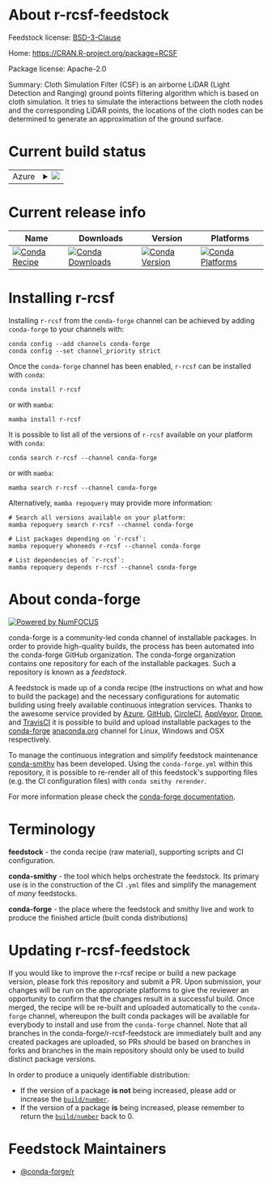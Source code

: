 About r-rcsf-feedstock
======================

Feedstock license: [BSD-3-Clause](https://github.com/conda-forge/r-rcsf-feedstock/blob/main/LICENSE.txt)

Home: https://CRAN.R-project.org/package=RCSF

Package license: Apache-2.0

Summary: Cloth Simulation Filter (CSF) is an airborne LiDAR (Light Detection and Ranging) ground  points filtering algorithm  which is based on cloth simulation. It tries to simulate the interactions between the cloth nodes and the corresponding LiDAR points, the locations of the cloth nodes can be determined to generate an approximation of the ground surface.

Current build status
====================


<table>
    
  <tr>
    <td>Azure</td>
    <td>
      <details>
        <summary>
          <a href="https://dev.azure.com/conda-forge/feedstock-builds/_build/latest?definitionId=8072&branchName=main">
            <img src="https://dev.azure.com/conda-forge/feedstock-builds/_apis/build/status/r-rcsf-feedstock?branchName=main">
          </a>
        </summary>
        <table>
          <thead><tr><th>Variant</th><th>Status</th></tr></thead>
          <tbody><tr>
              <td>linux_64_r_base4.3</td>
              <td>
                <a href="https://dev.azure.com/conda-forge/feedstock-builds/_build/latest?definitionId=8072&branchName=main">
                  <img src="https://dev.azure.com/conda-forge/feedstock-builds/_apis/build/status/r-rcsf-feedstock?branchName=main&jobName=linux&configuration=linux%20linux_64_r_base4.3" alt="variant">
                </a>
              </td>
            </tr><tr>
              <td>linux_64_r_base4.4</td>
              <td>
                <a href="https://dev.azure.com/conda-forge/feedstock-builds/_build/latest?definitionId=8072&branchName=main">
                  <img src="https://dev.azure.com/conda-forge/feedstock-builds/_apis/build/status/r-rcsf-feedstock?branchName=main&jobName=linux&configuration=linux%20linux_64_r_base4.4" alt="variant">
                </a>
              </td>
            </tr><tr>
              <td>osx_64_r_base4.3</td>
              <td>
                <a href="https://dev.azure.com/conda-forge/feedstock-builds/_build/latest?definitionId=8072&branchName=main">
                  <img src="https://dev.azure.com/conda-forge/feedstock-builds/_apis/build/status/r-rcsf-feedstock?branchName=main&jobName=osx&configuration=osx%20osx_64_r_base4.3" alt="variant">
                </a>
              </td>
            </tr><tr>
              <td>osx_64_r_base4.4</td>
              <td>
                <a href="https://dev.azure.com/conda-forge/feedstock-builds/_build/latest?definitionId=8072&branchName=main">
                  <img src="https://dev.azure.com/conda-forge/feedstock-builds/_apis/build/status/r-rcsf-feedstock?branchName=main&jobName=osx&configuration=osx%20osx_64_r_base4.4" alt="variant">
                </a>
              </td>
            </tr><tr>
              <td>win_64_r_base4.3</td>
              <td>
                <a href="https://dev.azure.com/conda-forge/feedstock-builds/_build/latest?definitionId=8072&branchName=main">
                  <img src="https://dev.azure.com/conda-forge/feedstock-builds/_apis/build/status/r-rcsf-feedstock?branchName=main&jobName=win&configuration=win%20win_64_r_base4.3" alt="variant">
                </a>
              </td>
            </tr><tr>
              <td>win_64_r_base4.4</td>
              <td>
                <a href="https://dev.azure.com/conda-forge/feedstock-builds/_build/latest?definitionId=8072&branchName=main">
                  <img src="https://dev.azure.com/conda-forge/feedstock-builds/_apis/build/status/r-rcsf-feedstock?branchName=main&jobName=win&configuration=win%20win_64_r_base4.4" alt="variant">
                </a>
              </td>
            </tr>
          </tbody>
        </table>
      </details>
    </td>
  </tr>
</table>

Current release info
====================

| Name | Downloads | Version | Platforms |
| --- | --- | --- | --- |
| [![Conda Recipe](https://img.shields.io/badge/recipe-r--rcsf-green.svg)](https://anaconda.org/conda-forge/r-rcsf) | [![Conda Downloads](https://img.shields.io/conda/dn/conda-forge/r-rcsf.svg)](https://anaconda.org/conda-forge/r-rcsf) | [![Conda Version](https://img.shields.io/conda/vn/conda-forge/r-rcsf.svg)](https://anaconda.org/conda-forge/r-rcsf) | [![Conda Platforms](https://img.shields.io/conda/pn/conda-forge/r-rcsf.svg)](https://anaconda.org/conda-forge/r-rcsf) |

Installing r-rcsf
=================

Installing `r-rcsf` from the `conda-forge` channel can be achieved by adding `conda-forge` to your channels with:

```
conda config --add channels conda-forge
conda config --set channel_priority strict
```

Once the `conda-forge` channel has been enabled, `r-rcsf` can be installed with `conda`:

```
conda install r-rcsf
```

or with `mamba`:

```
mamba install r-rcsf
```

It is possible to list all of the versions of `r-rcsf` available on your platform with `conda`:

```
conda search r-rcsf --channel conda-forge
```

or with `mamba`:

```
mamba search r-rcsf --channel conda-forge
```

Alternatively, `mamba repoquery` may provide more information:

```
# Search all versions available on your platform:
mamba repoquery search r-rcsf --channel conda-forge

# List packages depending on `r-rcsf`:
mamba repoquery whoneeds r-rcsf --channel conda-forge

# List dependencies of `r-rcsf`:
mamba repoquery depends r-rcsf --channel conda-forge
```


About conda-forge
=================

[![Powered by
NumFOCUS](https://img.shields.io/badge/powered%20by-NumFOCUS-orange.svg?style=flat&colorA=E1523D&colorB=007D8A)](https://numfocus.org)

conda-forge is a community-led conda channel of installable packages.
In order to provide high-quality builds, the process has been automated into the
conda-forge GitHub organization. The conda-forge organization contains one repository
for each of the installable packages. Such a repository is known as a *feedstock*.

A feedstock is made up of a conda recipe (the instructions on what and how to build
the package) and the necessary configurations for automatic building using freely
available continuous integration services. Thanks to the awesome service provided by
[Azure](https://azure.microsoft.com/en-us/services/devops/), [GitHub](https://github.com/),
[CircleCI](https://circleci.com/), [AppVeyor](https://www.appveyor.com/),
[Drone](https://cloud.drone.io/welcome), and [TravisCI](https://travis-ci.com/)
it is possible to build and upload installable packages to the
[conda-forge](https://anaconda.org/conda-forge) [anaconda.org](https://anaconda.org/)
channel for Linux, Windows and OSX respectively.

To manage the continuous integration and simplify feedstock maintenance
[conda-smithy](https://github.com/conda-forge/conda-smithy) has been developed.
Using the ``conda-forge.yml`` within this repository, it is possible to re-render all of
this feedstock's supporting files (e.g. the CI configuration files) with ``conda smithy rerender``.

For more information please check the [conda-forge documentation](https://conda-forge.org/docs/).

Terminology
===========

**feedstock** - the conda recipe (raw material), supporting scripts and CI configuration.

**conda-smithy** - the tool which helps orchestrate the feedstock.
                   Its primary use is in the construction of the CI ``.yml`` files
                   and simplify the management of *many* feedstocks.

**conda-forge** - the place where the feedstock and smithy live and work to
                  produce the finished article (built conda distributions)


Updating r-rcsf-feedstock
=========================

If you would like to improve the r-rcsf recipe or build a new
package version, please fork this repository and submit a PR. Upon submission,
your changes will be run on the appropriate platforms to give the reviewer an
opportunity to confirm that the changes result in a successful build. Once
merged, the recipe will be re-built and uploaded automatically to the
`conda-forge` channel, whereupon the built conda packages will be available for
everybody to install and use from the `conda-forge` channel.
Note that all branches in the conda-forge/r-rcsf-feedstock are
immediately built and any created packages are uploaded, so PRs should be based
on branches in forks and branches in the main repository should only be used to
build distinct package versions.

In order to produce a uniquely identifiable distribution:
 * If the version of a package **is not** being increased, please add or increase
   the [``build/number``](https://docs.conda.io/projects/conda-build/en/latest/resources/define-metadata.html#build-number-and-string).
 * If the version of a package **is** being increased, please remember to return
   the [``build/number``](https://docs.conda.io/projects/conda-build/en/latest/resources/define-metadata.html#build-number-and-string)
   back to 0.

Feedstock Maintainers
=====================

* [@conda-forge/r](https://github.com/orgs/conda-forge/teams/r/)

